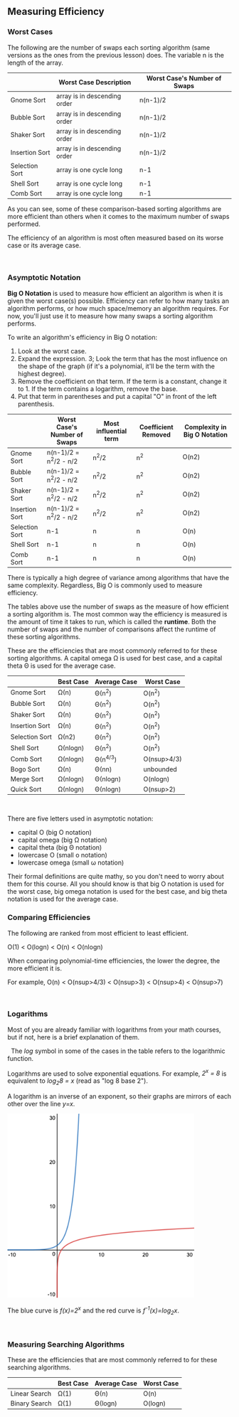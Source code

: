 ## Measuring Efficiency

### Worst Cases

The following are the number of swaps each sorting algorithm (same versions as the ones from the previous lesson) does. The variable n is the length of the array.

| | Worst Case Description | Worst Case's Number of Swaps |
| --- | --- | --- |
| Gnome Sort | array is in descending order | n(n-1)/2 |
| Bubble Sort | array is in descending order | n(n-1)/2 |
| Shaker Sort | array is in descending order | n(n-1)/2 |
| Insertion Sort | array is in descending order | n(n-1)/2 |
| Selection Sort | array is one cycle long | n-1 |
| Shell Sort | array is one cycle long | n-1 |
| Comb Sort | array is one cycle long | n-1 |

As you can see, some of these comparison-based sorting algorithms are more efficient than others when it comes to the maximum number of swaps performed.

The efficiency of an algorithm is most often measured based on its worse case or its average case.

 
### Asymptotic Notation

**Big O Notation** is used to measure how efficient an algorithm is when it is given the worst case(s) possible. Efficiency can refer to how many tasks an algorithm performs, or how much space/memory an algorithm requires. For now, you'll just use it to measure how many swaps a sorting algorithm performs.

To write an algorithm's efficiency in Big O notation:
1. Look at the worst case.
2. Expand the expression.
3; Look the term that has the most influence on the shape of the graph (if it's a polynomial, it'll be the term with the highest degree).
4. Remove the coefficient on that term. If the term is a constant, change it to 1. If the term contains a logarithm, remove the base.
5. Put that term in parentheses and put a capital "O" in front of the left parenthesis.
 

| | Worst Case's Number of Swaps | Most influential term | Coefficient Removed | Complexity in Big O Notation |
| --- | --- | --- | --- | --- |
| Gnome Sort | n(n-1)/2 = n<sup>2</sup>/2 - n/2 | n<sup>2</sup>/2 | n<sup>2</sup> | O(n2) |
| Bubble Sort | n(n-1)/2 = n<sup>2</sup>/2 - n/2 | n<sup>2</sup>/2 | n<sup>2</sup> | O(n2) |
| Shaker Sort | n(n-1)/2 = n<sup>2</sup>/2 - n/2 | n<sup>2</sup>/2 | n<sup>2</sup> | O(n2) |
| Insertion Sort | n(n-1)/2 = n<sup>2</sup>/2 - n/2 | n<sup>2</sup>/2 | n<sup>2</sup> | O(n2) |
| Selection Sort | n-1 | n | n | O(n) |
| Shell Sort | n-1 | n | n | O(n) |
| Comb Sort | n-1 | n | n | O(n) |

There is typically a high degree of variance among algorithms that have the same complexity. Regardless, Big O is commonly used to measure efficiency.

The tables above use the number of swaps as the measure of how efficient a sorting algorithm is. The most common way the efficiency is measured is the amount of time it takes to run, which is called the **runtime**. Both the number of swaps and the number of comparisons affect the runtime of these sorting algorithms.

These are the efficiencies that are most commonly referred to for these sorting algorithms. A capital omega Ω is used for best case, and a capital theta Θ is used for the average case.

| | Best Case | Average Case | Worst Case |
| --- | --- | --- | --- |
| Gnome Sort | Ω(n) | Θ(n<sup>2</sup>) | O(n<sup>2</sup>) |
| Bubble Sort | Ω(n) | Θ(n<sup>2</sup>) | O(n<sup>2</sup>) |
| Shaker Sort | Ω(n) | Θ(n<sup>2</sup>) | O(n<sup>2</sup>) |
| Insertion Sort | Ω(n) | Θ(n<sup>2</sup>) | O(n<sup>2</sup>) |
| Selection Sort | Ω(n2) | Θ(n<sup>2</sup>) | O(n<sup>2</sup>)|
| Shell Sort | Ω(nlogn) | Θ(n<sup>2</sup>) | O(n<sup>2</sup>) |
| Comb Sort | Ω(nlogn) | Θ(n<sup>4/3</sup>) | O(nsup>4/3</sup>) |
| Bogo Sort | Ω(n) | Θ(nn) | unbounded |
| Merge Sort | Ω(nlogn) | Θ(nlogn) | O(nlogn) |
| Quick Sort | Ω(nlogn) | Θ(nlogn) | O(nsup>2</sup>) |
 

There are five letters used in asymptotic notation:
* capital O (big O notation)
* capital omega (big Ω notation)
* capital theta (big Θ notation)
* lowercase O (small o notation)
* lowercase omega (small ω notation)

Their formal definitions are quite mathy, so you don't need to worry about them for this course. All you should know is that big O notation is used for the worst case, big omega notation is used for the best case, and big theta notation is used for the average case.


### Comparing Efficiencies

The following are ranked from most efficient to least efficient.

O(1) < O(logn) < O(n) < O(nlogn) 

When comparing polynomial-time efficiencies, the lower the degree, the more efficient it is.

For example, O(n) < O(nsup>4/3</sup>) < O(nsup>3</sup>) < O(nsup>4</sup>) < O(nsup>7</sup>)

 
### Logarithms 

Most of you are already familiar with logarithms from your math courses, but if not, here is a brief explanation of them.

 
The *log* symbol in some of the cases in the table refers to the logarithmic function. 

Logarithms are used to solve exponential equations. For example, *2<sup>x</sup> = 8* is equivalent to *log<sub>2</sub>8 = x* (read as "log 8 base 2").

A logarithm is an inverse of an exponent, so their graphs are mirrors of each other over the line *y=x*.


![](../Images/Exponential_Graph.png)


The blue curve is *f(x)=2<sup>x</sup>* and the red curve is *f<sup>-1</sup>(x)=log<sub>2</sub>x*.

 
### Measuring Searching Algorithms 

These are the efficiencies that are most commonly referred to for these searching algorithms. 

| | Best Case | Average Case | Worst Case |
| --- | --- | --- | --- |
| Linear Search | Ω(1) | Θ(n) | O(n) |
| Binary Search | Ω(1) | Θ(logn) | O(logn) |
